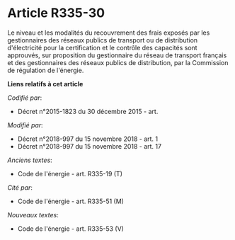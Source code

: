 # Article R335-30

Le niveau et les modalités du recouvrement des frais exposés par les gestionnaires des réseaux publics de transport ou de
distribution d'électricité pour la certification et le contrôle des capacités sont approuvés, sur proposition du gestionnaire
du réseau de transport français et des gestionnaires des réseaux publics de distribution, par la Commission de régulation de
l'énergie.

**Liens relatifs à cet article**

_Codifié par_:

  - Décret n°2015-1823 du 30 décembre 2015 - art.

_Modifié par_:

  - Décret n°2018-997 du 15 novembre 2018 - art. 1
  - Décret n°2018-997 du 15 novembre 2018 - art. 17

_Anciens textes_:

  - Code de l'énergie - art. R335-19 (T)

_Cité par_:

  - Code de l'énergie - art. R335-51 (M)

_Nouveaux textes_:

  - Code de l'énergie - art. R335-53 (V)
